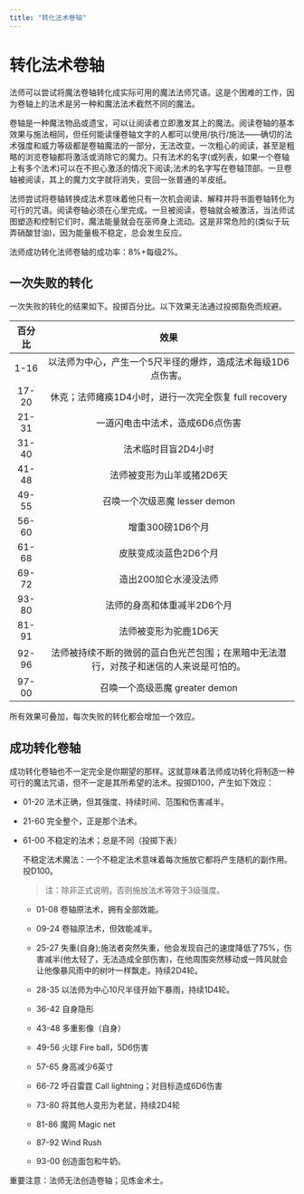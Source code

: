 ```yaml
---
title: "转化法术卷轴"
---
```

# 转化法术卷轴

法师可以尝试将魔法卷轴转化成实际可用的魔法法师咒语。这是个困难的工作，因为卷轴上的法术是另一种和魔法法术截然不同的魔法。

卷轴是一种魔法物品或遗宝，可以让阅读者立即激发其上的魔法。阅读卷轴的基本效果与施法相同，但任何能读懂卷轴文字的人都可以使用/执行/施法——确切的法术强度和威力等级都是卷轴魔法的一部分，无法改变。一次粗心的阅读，甚至是粗略的浏览卷轴都将激活或消除它的魔力。只有法术的名字(或列表，如果一个卷轴上有多个法术)可以在不担心激活的情况下阅读;法术的名字写在卷轴顶部。一旦卷轴被阅读，其上的魔力文字就将消失，变回一张普通的羊皮纸。

法师尝试将卷轴转换成法术意味着他只有一次机会阅读、解释并将书面卷轴转化为可行的咒语。阅读卷轴必须在心里完成。一旦被阅读，卷轴就会被激活，当法师试图塑造和控制它们时，魔法能量就会在巫师身上流动。这是非常危险的(类似于玩弄硝酸甘油)，因为能量极不稳定，总会发生反应。

法师成功转化法师卷轴的成功率：8%+每级2%。

## 一次失败的转化

一次失败的转化的结果如下。投掷百分比。以下效果无法通过投掷豁免而规避。

| 百分比 |                                          效果                                          |
| :----: | :------------------------------------------------------------------------------------: |
| 1\-16  |              以法师为中心，产生一个5尺半径的爆炸，造成法术每级1D6点伤害。              |
| 17\-20 |                 休克；法师瘫痪1D4小时，进行一次完全恢复 full recovery                  |
| 21\-31 |                            一道闪电击中法术，造成6D6点伤害                             |
| 31\-40 |                                  法术临时目盲2D4小时                                   |
| 41\-48 |                               法师被变形为山羊或猪2D6天                                |
| 49\-55 |                             召唤一个次级恶魔 lesser demon                              |
| 56\-60 |                                    增重300磅1D6个月                                    |
| 61\-68 |                                 皮肤变成淡蓝色2D6个月                                  |
| 69\-72 |                                 造出200加仑水浸没法师                                  |
| 93\-80 |                              法师的身高和体重减半2D6个月                               |
| 81\-91 |                                 法师被变形为驼鹿1D6天                                  |
| 92\-96 | 法师被持续不断的微弱的蓝白色光芒包围；在黑暗中无法潜行，对孩子和迷信的人来说是可怕的。 |
| 97\-00 |                             召唤一个高级恶魔 greater demon                             |



所有效果可叠加，每次失败的转化都会增加一个效应。

## 成功转化卷轴

成功转化卷轴也不一定完全是你期望的那样。这就意味着法师成功转化将制造一种可行的魔法咒语，但不一定是其所希望的法术。投掷D100，产生如下效应：

- 01-20 法术正确，但其强度、持续时间、范围和伤害减半。

- 21-60 完全整个，正是那个法术。

- 61-00 不稳定的法术；总是不同（投掷下表）

    不稳定法术魔法：一个不稳定法术意味着每次施放它都将产生随机的副作用。投D100。

    > 注：除非正式说明，否则施放法术等效于3级强度。

  - 01-08 卷轴原法术，拥有全部效能。

  - 09-24 卷轴原法术，但效能减半。

  - 25-27 失重(自身);施法者突然失重，他会发现自己的速度降低了75%，伤害减半(他太轻了，无法造成全部伤害)，在他周围突然移动或一阵风就会让他像暴风雨中的树叶一样飘走。持续2D4轮。

  - 28-35 以法师为中心10尺半径开始下暴雨，持续1D4轮。

  - 36-42 自身隐形

  - 43-48 多重影像（自身）

  - 49-56 火球 Fire ball，5D6伤害

  - 57-65 身高减少6英寸

  - 66-72 呼召雷霆 Call lightning；对目标造成6D6伤害

  - 73-80 将其他人变形为老鼠，持续2D4轮

  - 81-86 魔网 Magic net

  - 87-92 Wind Rush

  - 93-00 创造面包和牛奶。

重要注意：法师无法创造卷轴；见炼金术士。
